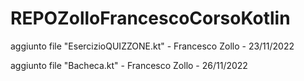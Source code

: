 # REPOZolloFrancescoCorsoKotlin

aggiunto file "EsercizioQUIZZONE.kt" - Francesco Zollo - 23/11/2022

aggiunto file "Bacheca.kt" - Francesco Zollo - 26/11/2022
